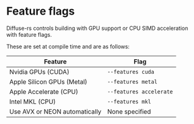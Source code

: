 # Feature flags

Diffuse-rs controls building with GPU support or CPU SIMD acceleration with feature flags.

These are set at compile time and are as follows:

|Feature|Flag|
|--|--|
|Nvidia GPUs (CUDA)|`--features cuda`|
|Apple Silicon GPUs (Metal)|`--features metal`|
|Apple Accelerate (CPU)|`--features accelerate`|
|Intel MKL (CPU)|`--features mkl`|
|Use AVX or NEON automatically|None specified|